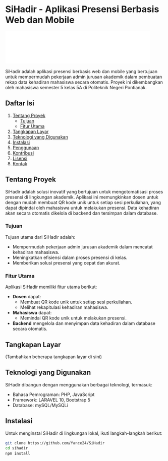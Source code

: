 # SiHadir - Aplikasi Presensi Berbasis Web dan Mobile

![SiHadir](Asset/Logo/SiHadir.png)

SiHadir adalah aplikasi presensi berbasis web dan mobile yang bertujuan untuk mempermudah pekerjaan admin jurusan akademik dalam pembuatan rekap data kehadiran mahasiswa secara otomatis. Proyek ini dikembangkan oleh mahasiswa semester 5 kelas 5A di Politeknik Negeri Pontianak.

## Daftar Isi
1. [Tentang Proyek](#tentang-proyek)
    - [Tujuan](#tujuan)
    - [Fitur Utama](#fitur-utama)
2. [Tangkapan Layar](#tangkapan-layar)
3. [Teknologi yang Digunakan](#teknologi-yang-digunakan)
4. [Instalasi](#instalasi)
5. [Penggunaan](#penggunaan)
6. [Kontribusi](#kontribusi)
7. [Lisensi](#lisensi)
8. [Kontak](#kontak)

## Tentang Proyek

SiHadir adalah solusi inovatif yang bertujuan untuk mengotomatisasi proses presensi di lingkungan akademik. Aplikasi ini memungkinkan dosen untuk dengan mudah membuat QR kode unik untuk setiap sesi perkuliahan, yang dapat dipindai oleh mahasiswa untuk melakukan presensi. Data kehadiran akan secara otomatis dikelola di backend dan tersimpan dalam database.

### Tujuan

Tujuan utama dari SiHadir adalah:
- Mempermudah pekerjaan admin jurusan akademik dalam mencatat kehadiran mahasiswa.
- Meningkatkan efisiensi dalam proses presensi di kelas.
- Memberikan solusi presensi yang cepat dan akurat.

### Fitur Utama

Aplikasi SiHadir memiliki fitur utama berikut:

- **Dosen** dapat:
    - Membuat QR kode unik untuk setiap sesi perkuliahan.
    - Melihat rekapitulasi kehadiran mahasiswa.
- **Mahasiswa** dapat:
    - Memindai QR kode unik untuk melakukan presensi.
- **Backend** mengelola dan menyimpan data kehadiran dalam database secara otomatis.

## Tangkapan Layar

(Tambahkan beberapa tangkapan layar di sini)

## Teknologi yang Digunakan

SiHadir dibangun dengan menggunakan berbagai teknologi, termasuk:

- Bahasa Pemrograman: PHP, JavaScript
- Framework: LARAVEL 10, Bootstrap 5
- Database: mySQL/MySQLi

## Instalasi

Untuk menginstal SiHadir di lingkungan lokal, ikuti langkah-langkah berikut:

```bash
git clone https://github.com/Yance24/SiHadir
cd sihadir
npm install
